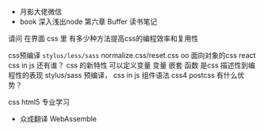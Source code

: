 - 月影大佬微信
- book 
  深入浅出node 第六章  Buffer 读书笔记

请问  在界面 css 里 有多少种方法提高css的编程效率和复用性

css预编译 `stylus/less/sass` normalize.css/reset.css oo 面向对象的css
react css in js 还有谁？ css 的新特性 可以定义变量
变量 嵌套 函数 是css 描述性到编程性的表现  stylus/sass 预编译， css in js 组件语法
css4  postcss
有什么优势？

css html5 专业学习
- 众成翻译 WebAssemble
